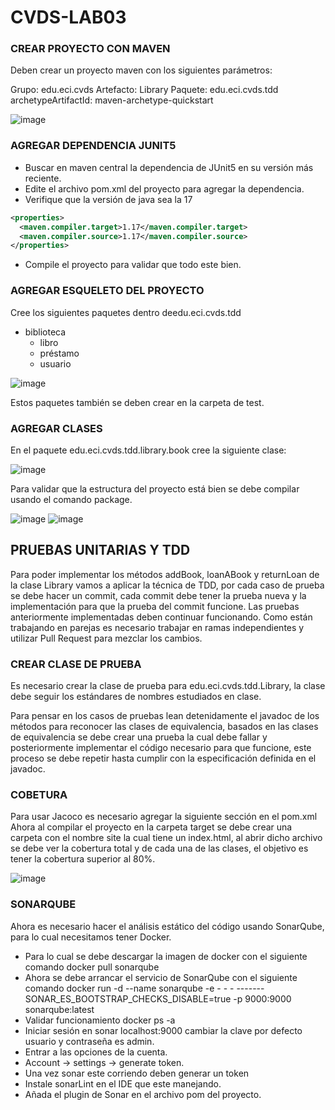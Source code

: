 # CVDS-LAB03

### CREAR PROYECTO CON MAVEN

Deben crear un proyecto maven con los siguientes parámetros:

Grupo: edu.eci.cvds 
Artefacto: Library 
Paquete: edu.eci.cvds.tdd 
archetypeArtifactId: maven-archetype-quickstart 

![image](https://github.com/user-attachments/assets/064ffd93-4819-4d57-bc5a-b854a5b3b5af)

### AGREGAR DEPENDENCIA JUNIT5

- Buscar en maven central la dependencia de JUnit5 en su versión más reciente.
- Edite el archivo pom.xml del proyecto para agregar la dependencia.
- Verifique que la versión de java sea la 17
```xml
<properties>
  <maven.compiler.target>1.17</maven.compiler.target>
  <maven.compiler.source>1.17</maven.compiler.source>
</properties>
```
- Compile el proyecto para validar que todo este bien.

### AGREGAR ESQUELETO DEL PROYECTO

Cree los siguientes paquetes dentro deedu.eci.cvds.tdd
- biblioteca
  - libro
  - préstamo
  - usuario
  
![image](https://github.com/user-attachments/assets/2169c6fb-888a-45f7-9e01-8fe4360ae02c)

Estos paquetes también se deben crear en la carpeta de test.

### AGREGAR CLASES

En el paquete edu.eci.cvds.tdd.library.book cree la siguiente clase:

![image](https://github.com/user-attachments/assets/8256bde4-cc58-47ba-ab93-4df315e6b83f)

Para validar que la estructura del proyecto está bien se debe compilar usando el comando package.

![image](https://github.com/user-attachments/assets/0fc3f8f6-8e46-4211-a4d2-51a26bf7005b)
![image](https://github.com/user-attachments/assets/586dee0e-18b4-4187-8344-9e3a428e20c3)

## PRUEBAS UNITARIAS Y TDD

Para poder implementar los métodos addBook, loanABook y returnLoan de la clase Library vamos a aplicar la técnica de TDD, por cada caso de prueba se debe hacer un commit, cada commit debe tener la prueba nueva y la implementación para que la prueba del commit funcione. Las pruebas anteriormente implementadas deben continuar funcionando. Como están trabajando en parejas es necesario trabajar en ramas independientes y utilizar Pull Request para mezclar los cambios.

### CREAR CLASE DE PRUEBA

Es necesario crear la clase de prueba para edu.eci.cvds.tdd.Library, la clase debe seguir los estándares de nombres estudiados en clase.

Para pensar en los casos de pruebas lean detenidamente el javadoc de los métodos para reconocer las clases de equivalencia, basados en las clases de equivalencia se debe crear una prueba la cual debe fallar y posteriormente implementar el código necesario para que funcione, este proceso se debe repetir hasta cumplir con la especificación definida en el javadoc.

### COBETURA

Para usar Jacoco es necesario agregar la siguiente sección en el pom.xml
Ahora al compilar el proyecto en la carpeta target se debe crear una carpeta con el nombre site la cual tiene un index.html, al abrir dicho archivo se debe ver la cobertura total y de cada una de las clases, el objetivo es tener la cobertura superior al 80%.

![image](https://github.com/user-attachments/assets/b8fec3f2-805d-43cf-be7e-6a614c8d41f6)

### SONARQUBE 

Ahora es necesario hacer el análisis estático del código usando SonarQube, para lo cual necesitamos tener Docker.

- Para lo cual se debe descargar la imagen de docker con el siguiente comando docker pull sonarqube
- Ahora se debe arrancar el servicio de SonarQube con el siguiente comando docker run -d --name sonarqube -e - - - -------SONAR_ES_BOOTSTRAP_CHECKS_DISABLE=true -p 9000:9000 sonarqube:latest
- Validar funcionamiento docker ps -a
- Iniciar sesión en sonar localhost:9000 cambiar la clave por defecto usuario y contraseña es admin.
- Entrar a las opciones de la cuenta.
- Account -> settings -> generate token.
- Una vez sonar este corriendo deben generar un token
- Instale sonarLint en el IDE que este manejando.
- Añada el plugin de Sonar en el archivo pom del proyecto.






